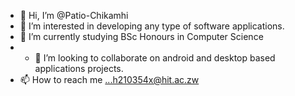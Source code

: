 - 👋 Hi, I’m @Patio-Chikamhi
- 👀 I’m interested in developing any type of software applications.
- 🌱 I’m currently studying BSc Honours in Computer Science 
- - 💞️ I’m looking to collaborate on android and desktop based applications projects.
- 📫 How to reach me ...h210354x@hit.ac.zw

<!---
Patio-Chikamhi/Patio-Chikamhi is a ✨ special ✨ repository because its `README.md` (this file) appears on your GitHub profile.
You can click the Preview link to take a look at your changes.
--->
